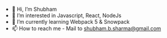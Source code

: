 - 👋 Hi, I’m Shubham
- 👀 I’m interested in Javascript, React, NodeJs
- 🌱 I’m currently learning Webpack 5 & Snowpack
- 📫 How to reach me - Mail to shubham.b.sharma@gmail.com

<!---
shubh1112/shubh1112 is a ✨ special ✨ repository because its `README.md` (this file) appears on your GitHub profile.
You can click the Preview link to take a look at your changes.
--->
